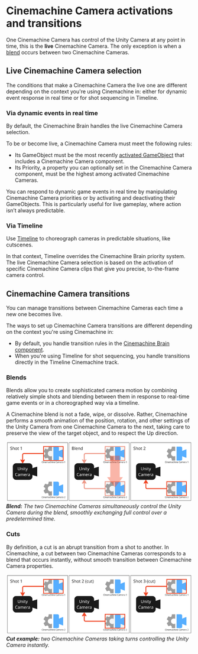 # Cinemachine Camera activations and transitions

One Cinemachine Camera has control of the Unity Camera at any point in time, this is the **live** Cinemachine Camera. The only exception is when a [blend](#blends) occurs between two Cinemachine Cameras.

## Live Cinemachine Camera selection

The conditions that make a Cinemachine Camera the live one are different depending on the context you're using Cinemachine in: either for dynamic event response in real time or for shot sequencing in Timeline.

### Via dynamic events in real time

By default, the Cinemachine Brain handles the live Cinemachine Camera selection.

To be or become live, a Cinemachine Camera must meet the following rules:
* Its GameObject must be the most recently [activated GameObject](https://docs.unity3d.com/Manual/DeactivatingGameObjects.html) that includes a Cinemachine Camera component.
* Its Priority, a property you can optionally set in the Cinemachine Camera component, must be the highest among activated Cinemachine Cameras.

You can respond to dynamic game events in real time by manipulating Cinemachine Camera priorities or by activating and deactivating their GameObjects. This is particularly useful for live gameplay, where action isn’t always predictable.

### Via Timeline

Use [Timeline](CinemachineTimeline.md) to choreograph cameras in predictable situations, like cutscenes.

In that context, Timeline overrides the Cinemachine Brain priority system. The live Cinemachine Camera selection is based on the activation of specific Cinemachine Camera clips that give you precise, to-the-frame camera control.

## Cinemachine Camera transitions

You can manage transitions between Cinemachine Cameras each time a new one becomes live.

The ways to set up Cinemachine Camera transitions are different depending on the context you're using Cinemachine in:
* By default, you handle transition rules in the [Cinemachine Brain component](CinemachineBrain.md).
* When you're using Timeline for shot sequencing, you handle transitions directly in the Timeline Cinemachine track.

### Blends

Blends allow you to create sophisticated camera motion by combining relatively simple shots and blending between them in response to real-time game events or in a choreographed way via a timeline.

A Cinemachine blend is not a fade, wipe, or dissolve. Rather, Cinemachine performs a smooth animation of the position, rotation, and other settings of the Unity Camera from one Cinemachine Camera to the next, taking care to preserve the view of the target object, and to respect the Up direction.

![](images/concept-transition-blend.png)  
_**Blend:** The two Cinemachine Cameras simultaneously control the Unity Camera during the blend, smoothly exchanging full control over a predetermined time._

### Cuts

By definition, a cut is an abrupt transition from a shot to another. In Cinemachine, a cut between two Cinemachine Cameras corresponds to a blend that occurs instantly, without smooth transition between Cinemachine Camera properties.

![](images/concept-transition-cut.png)  
_**Cut example:** two Cinemachine Cameras taking turns controlling the Unity Camera instantly._
